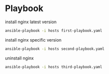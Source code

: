 # Playbook

install nginx latest version
```bash
ansible-playbook -i hosts first-playbook.yaml
```

install nginx specific version
```bash
ansible-playbook -i hosts second-playbook.yaml
```

uninstall nginx
```bash
ansible-playbook -i hosts third-playbook.yaml
```
